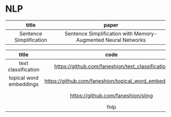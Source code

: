 # NLP

| title | paper | 
| :-: | :-: |
| Sentence Simplification | Sentence Simplification with Memory-Augmented Neural Networks |

| title | code | des |
| :-: | :-: | :-: |
| text classification | https://github.com/faneshion/text_classification | all kinds of text classificaiton models |
| topical word embeddings | https://github.com/faneshion/topical_word_embeddings | A demo code for topical word embedding |
| | https://github.com/faneshion/sling | SLING - A natural language frame semantics parser |
| | fnlp | https://github.com/FudanNLP/fnlp |
